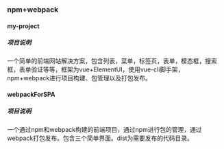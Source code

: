 ### npm+webpack

#### my-project

##### 项目说明

一个简单的前端网站解决方案，包含列表，菜单，标签页，表单，模态框，搜索框，表单验证等等，框架为vue+ElementUI，使用vue-cli脚手架，npm+webpack进行项目构建、包管理以及打包发布。

#### webpackForSPA

##### 项目说明

一个通过npm和webpack构建的前端项目，通过npm进行包的管理，通过webpack打包发布。包含三个简单界面。dist为需要发布的代码目录。